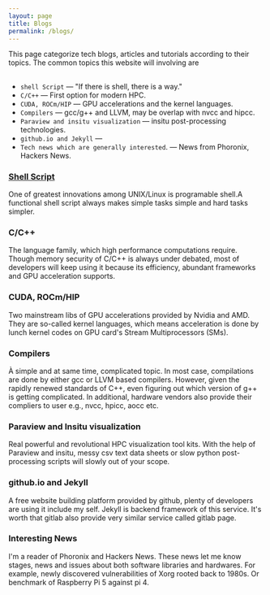 ```yaml
---
layout: page
title: Blogs
permalink: /blogs/
---
```



This page categorize tech blogs, articles and tutorials according to their topics. The common topics this website will involving are
##
 - `shell Script` &mdash; "If there is shell, there is a way."
 - `C/C++` &mdash; First option for modern HPC.
 - `CUDA, ROCm/HIP` &mdash; GPU accelerations and the kernel languages.
 - `Compilers` &mdash; gcc/g++ and LLVM, may be overlap with nvcc and hipcc.
 - `Paraview and insitu visualization` &mdash; insitu post-processing technologies.
 - `github.io and Jekyll` &mdash; 
 - `Tech news which are generally interested`. &mdash; News from Phoronix, Hackers News.



### [Shell Script](./shell_script.md)
<p>
One of greatest innovations among UNIX/Linux is programable shell.A functional shell script always makes simple tasks simple and hard tasks simpler.
</p>  


### C/C++
<p>
The language family, which high performance computations require. Though memory security of C/C++ is always under debated, most of developers will keep using it because its efficiency, abundant frameworks and GPU acceleration supports.
</p>


### CUDA, ROCm/HIP
<p>
Two mainstream libs of GPU accelerations provided by Nvidia and AMD. They are so-called kernel languages, which means acceleration is done by lunch kernel codes on GPU card's Stream Multiprocessors (SMs).
</p>


### Compilers
<p>
À simple and at same time, complicated topic. In most case, compilations are done by either gcc or LLVM based compilers. However, given the rapidly renewed standards of C++, even figuring out which version of g++ is getting complicated. In additional, hardware vendors also provide their compliers to user e.g., nvcc, hpicc, aocc etc.
</p>


### Paraview and Insitu visualization
<p>
Real powerful and revolutional HPC visualization tool kits. With the help of Paraview and insitu, messy csv text data sheets or slow python post-processing scripts will slowly out of your scope.
</p>

### github.io and Jekyll
<p>
A free website building platform provided by github, plenty of developers are using it include my self. Jekyll is backend framework of this service. It's worth that gitlab also provide very similar service called gitlab page.
</p>


### Interesting News
<p>
I'm a reader of Phoronix and Hackers News. These news let me know stages, news and issues about both software libraries and hardwares. For example, newly discovered vulnerabilities of Xorg rooted back to 1980s. Or benchmark of Raspberry Pi 5 against pi 4.
</p> 